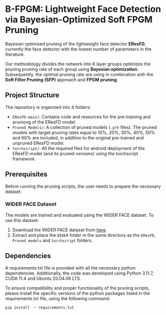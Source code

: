 # B-FPGM: Lightweight Face Detection via Bayesian-Optimized Soft FPGM Pruning

Bayesian optimised pruning of the lightweight face detector **EResFD**, currently the face detector with the lowest number of parameters in the literature.

Our methodology divides the network into 6 layer groups optimizes the pruning pruning rate of each group using **Bayesian optimization**. Subsequently, the optimal pruning rate are using in combination with the **Soft Filter Pruning (SFP)** approach and **FPGM pruning**.

## Project Structure

The repository is organized into 4 folders:

- `EResFD-main/`: Contains code and resources for the pre-training and pruniong of the EResFD model.
- `Pruned_Models/`: A collection of pruned models (`.pth` files). The pruned models with target pruning rates equal to 10%, 20%, 30%, 40%, 50% and 60% are included, in addition to the original pre-trained and unpruned EResFD model.
- `torchscript/`: All the required files for android deployment of the EResFD model (and its pruned versions) using the torchscript framework.

## Prerequisites

Before running the pruning scripts, the user needs to prepare the necessary dataset:

### WIDER FACE Dataset

The models are trained and evaluated using the WIDER FACE dataset. To use this dataset:

1. Download the WIDER FACE dataset from [here](https://shuoyang1213.me/WIDERFACE/).
2. Extract and place the `WIDER` folder in the same directory as the `EResFD`, `Pruned models` and `torchscript` folders.

## Dependencies

A requirements.txt file is provided with all the necessary python dependencies. Additionally, the code was developed using Python 3.11.7, CUDA 11.4 and Ubuntu 20.04.06 LTS.

To ensure compatibility and proper functionality of the pruning scripts, please install the specific versions of the python packages listed in the requirements.txt file, using the following command:

```bash
pip install -r requirements.txt
```
